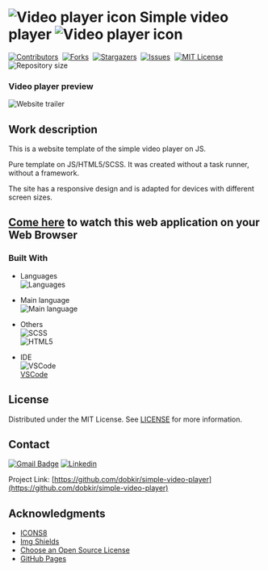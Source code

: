 # ![Video player icon](#) Simple video player ![Video player icon](#)

[![Contributors][contributors-shield]][contributors-url]&nbsp;
[![Forks][forks-shield]][forks-url]&nbsp;
[![Stargazers][stars-shield]][stars-url]&nbsp;
[![Issues][issues-shield]][issues-url]&nbsp;
[![MIT License][license-shield]][license-url]&nbsp;
![Repository size][repo-size-shield]

### Video player preview
![Website trailer][product-screenshot]

<!-- WORK DESCRIPTION -->
## Work description
This is a website template of the simple video player on JS.

Pure template on JS/HTML5/SCSS. It was created without a task runner, without a framework.

The site has a responsive design and is adapted for devices with different screen sizes.

<!-- LINK TO WEBSITE -->
## [Come here](https://dobkir.github.io/simple-video-player/) to watch this web application on your Web Browser

<!-- TOOLS -->
### Built With

- Languages<br>
![Languages][languages-shield]

- Main language<br>
![Main language][main-language-shield]

- Others<br>
![SCSS](https://img.shields.io/badge/SCSS-43.4%25-bf4080?logo=Html5&logoColor=bf4080&style=for-the-badge)<br>
![HTML5](https://img.shields.io/badge/HTML5-10.4%25-e34c26?logo=HTML5&logoColor=e34c26&style=for-the-badge)

- IDE<br>
![VSCode](https://img.icons8.com/color/48/000000/visual-studio-code-2019.png)<br>
 [VSCode](https://code.visualstudio.com/)

<!-- LICENSE -->
## License

Distributed under the MIT License. See [LICENSE](LICENSE.txt) for more information.

<!-- CONTACT -->
## Contact

[![Gmail Badge](https://img.shields.io/badge/Gmail-d14836?style=for-the-badge&logo=Gmail&logoColor=white&link=mailto:p.kirillov2020@gmail.com)](mailto:p.kirillov2020@gmail.com)
[![Linkedin](https://img.shields.io/badge/-LinkedIn-black.svg?style=for-the-badge&logo=linkedin&colorB=555)](https://www.linkedin.com/in/pavel-kirillov-dobkir)

Project Link: [https://github.com/dobkir/simple-video-player](https://github.com/dobkir/simple-video-player)

<!-- ACKNOWLEDGMENTS -->
## Acknowledgments
- [ICONS8](https://icons8.com/)
- [Img Shields](https://shields.io)
- [Choose an Open Source License](https://choosealicense.com)
- [GitHub Pages](https://pages.github.com)

<!-- MARKDOWN LINKS & IMAGES -->
<!-- https://www.markdownguide.org/basic-syntax/#reference-style-links -->
[contributors-shield]: https://img.shields.io/github/contributors/dobkir/simple-video-player.svg?style=for-the-badge
[contributors-url]: https://github.com/dobkir/simple-video-player/graphs/contributors
[forks-shield]: https://img.shields.io/github/forks/dobkir/simple-video-player.svg?style=for-the-badge
[forks-url]: https://github.com/dobkir/simple-video-player/network/members
[stars-shield]: https://img.shields.io/github/stars/dobkir/simple-video-player.svg?style=for-the-badge
[stars-url]: https://github.com/dobkir/simple-video-player/stargazers
[issues-shield]: https://img.shields.io/github/issues/dobkir/simple-video-player.svg?style=for-the-badge
[issues-url]: https://github.com/dobkir/simple-video-player/issues
[license-shield]: https://img.shields.io/github/license/dobkir/simple-video-player.svg?style=for-the-badge
[license-url]: https://github.com/dobkir/simple-video-player/blob/master/LICENSE.txt
[repo-size-shield]: https://img.shields.io/github/repo-size/dobkir/simple-video-player.svg?style=for-the-badge
[languages-shield]: https://img.shields.io/github/languages/count/dobkir/simple-video-player.svg?style=for-the-badge
[main-language-shield]: https://img.shields.io/github/languages/top/dobkir/simple-video-player.svg?logo=JavaScript&logoColor=f1e05a&style=for-the-badge&color=f1e05a
[product-screenshot]: https://github.com/dobkir/trailers/blob/master/simple-video-player_trailer/simple-video-player_trailer.gif
